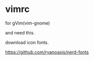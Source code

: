 # vimrc
for gVim(vim-gnome)

and need this.

download icon fonts.

https://github.com/ryanoasis/nerd-fonts
